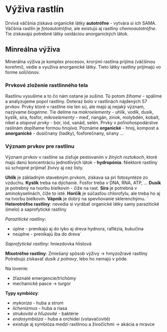 # Výživa rastlín
Drvivá väčšnia získava organické látky **autotrófne** - vytvára si ich SAMA.
Väčšnia rastlín je *fotoautotrófna*, ale existujú aj rastliny *chemoautotrófne*.
Tie získavajú potrebné látky oxidáciou anorganických látok.

## Minreálna výživa
Minerálna výživa je komplex procesov, krorými rastlina prijíma (väčšinou
koreňmi), vedie a využíva anorganické látky. Tieto látky rastliny prijímajú
vo forme solí/iónov.

### Prvkové zloženie rastlinného tela
Rastlinu vysušíme a to čo nám ostane je *sušina*. Tú potom *žíhame* - spálime
a analyzujeme popol rastliny. Doteraz bolo v rastlinách nájdených 57 prvkov.
Prvky ktoré v rastline nie len sú, ale majú aj nejaký význam, nazývame
*biogénne*. Tie delíme na *makroelementy* - uhlík, vodík, dusík, kyslík, síra,
fosfor, *mikroelementy* - meď, nangán, zinok, molybdén, kobalt, nikel a
*stopové prvky* - bór, iód, vanád, selén. Prvky v poľnohospodárstve raslinám
dopĺňame formou *hnojiva*. Poznáme **organické** - hnoj, kompost a
**anorganické** - dusičnany (liadky), fosforečnany, sírany ...

### Význam prvkov pre rastlinu
Význam prvkov v rastline sa zisťuje pestovaním v *žiných roztokoch*, ktoré majú
danú koncentráciu jednotlivých látok - **hydropónia**. Niektoré rastliny sú
schopné prijímať živivy aj cez listy.

**Uhlík** je základným stavebným prvkom, získava sa pri fotosyntéze zo vzduchu.
**Kyslík** treba na dýchanie. Fosfor treba v DNA, RNA, ATP, ... **Dusík** je potrebný
na tvorbu bielkovín - čiže na rast. **Síra** je potrebná v aminokyselinách, čiže
to isté. **Horčík** je súčasťou chlorofylu, ale treba ho aj na tvorbu bielkovín.
**Vápnik** je dobrý na spevňovanie sklerenchýmu.
´
**Heterotrófne rastliny**: nevedia si vyrábať organické látky samy
	parazitické (imelo) a saprofytické rastliny

*Parazitické rastliny*:
- úplne - prenikajú aj do lyko aj dreva
	hydnora, raflézia, kukučina
- neúplne - prenikajú iba do dreva´

*Saprofytické rastliny*:
hniezdovka hlistová

**Mixotrófne rastliny**:
Zmiešaný spôsob výživy -> hmyzožravé rastliny
Potrebujú získavať *dusík z potravy*, lebo ho nemajú v pôde.

Na lovenie:
- žľaznaté emergencie/trichómy
- mechanické pasce -> turgor

**Typy symbiózy**:
- *mykoríza* - huba a strom
- *lichenizmus* - huba a riasa
- *strukovité a hľuzovité* - baktérie
- *endosymbióza* - huba a orchidei (vstavačovité)
- existuje aj symbióza medzi rastlinou a živočíchmi -> akácia a mravce